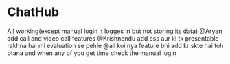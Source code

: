 # ChatHub
All working(except manual login it logges in but not storing its data) 
@Aryan add call and video call features
@Krishnendu add css aur kl tk presentable rakhna hai mi evaluation se pehle
@all koi nya feature bhi add kr skte hai toh btana and when any of you get time check the manual login 
